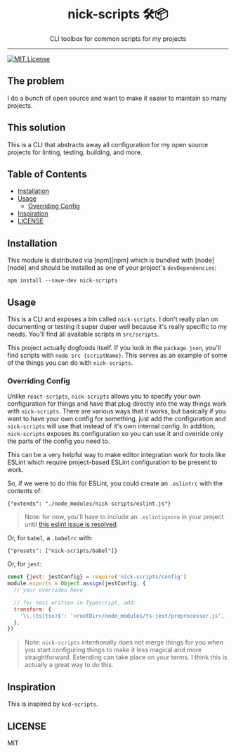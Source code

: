 <div align="center">
<h1>nick-scripts 🛠📦</h1>

<p>CLI toolbox for common scripts for my projects</p>
</div>

<hr />

[![MIT License][license-badge]][license]

## The problem

I do a bunch of open source and want to make it easier to maintain so many
projects.

## This solution

This is a CLI that abstracts away all configuration for my open source projects
for linting, testing, building, and more.

## Table of Contents

<!-- START doctoc generated TOC please keep comment here to allow auto update -->

<!-- DON'T EDIT THIS SECTION, INSTEAD RE-RUN doctoc TO UPDATE -->

* [Installation](#installation)
* [Usage](#usage)
  * [Overriding Config](#overriding-config)
* [Inspiration](#inspiration)
* [LICENSE](#license)

<!-- END doctoc generated TOC please keep comment here to allow auto update -->

## Installation

This module is distributed via [npm][npm] which is bundled with [node][node] and
should be installed as one of your project's `devDependencies`:

```
npm install --save-dev nick-scripts
```

## Usage

This is a CLI and exposes a bin called `nick-scripts`. I don't really plan on
documenting or testing it super duper well because it's really specific to my
needs. You'll find all available scripts in `src/scripts`.

This project actually dogfoods itself. If you look in the `package.json`, you'll
find scripts with `node src {scriptName}`. This serves as an example of some
of the things you can do with `nick-scripts`.

### Overriding Config

Unlike `react-scripts`, `nick-scripts` allows you to specify your own
configuration for things and have that plug directly into the way things work
with `nick-scripts`. There are various ways that it works, but basically if you
want to have your own config for something, just add the configuration and
`nick-scripts` will use that instead of it's own internal config. In addition,
`nick-scripts` exposes its configuration so you can use it and override only
the parts of the config you need to.

This can be a very helpful way to make editor integration work for tools like
ESLint which require project-based ESLint configuration to be present to work.

So, if we were to do this for ESLint, you could create an `.eslintrc` with the
contents of:

```
{"extends": "./node_modules/nick-scripts/eslint.js"}
```

> Note: for now, you'll have to include an `.eslintignore` in your project until
> [this eslint issue is resolved](https://github.com/eslint/eslint/issues/9227).

Or, for `babel`, a `.babelrc` with:

```
{"presets": ["nick-scripts/babel"]}
```

Or, for `jest`:

```javascript
const {jest: jestConfig} = require('nick-scripts/config')
module.exports = Object.assign(jestConfig, {
  // your overrides here

  // for test written in Typescript, add:
  transform: {
    '\\.(ts|tsx)$': '<rootDir>/node_modules/ts-jest/preprocessor.js',
  },
})
```

> Note: `nick-scripts` intentionally does not merge things for you when you start
> configuring things to make it less magical and more straightforward. Extending
> can take place on your terms. I think this is actually a great way to do this.

## Inspiration

This is inspired by `kcd-scripts`.

## LICENSE

MIT

[license-badge]: https://img.shields.io/npm/l/nick-scripts.svg?style=flat-square
[license]: https://github.com/nicksrandall/nick-scripts/blob/master/LICENSE

